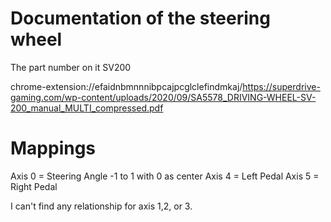 # Documentation of the steering wheel
The part number on it SV200

chrome-extension://efaidnbmnnnibpcajpcglclefindmkaj/https://superdrive-gaming.com/wp-content/uploads/2020/09/SA5578_DRIVING-WHEEL-SV-200_manual_MULTI_compressed.pdf


# Mappings

Axis 0 = Steering Angle -1 to 1 with 0 as center
Axis 4 = Left Pedal
Axis 5 = Right Pedal

I can't find any relationship for axis 1,2, or 3.



